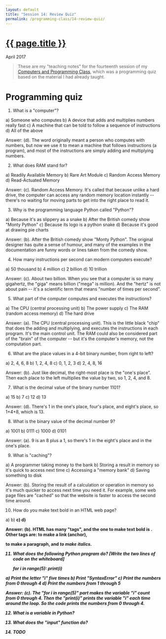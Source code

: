 ```yaml
---
layout: default
title: "Session 14: Review Quiz"
permalink: /programming-class/14-review-quiz/
---
```

<h1><a href="{{ page.permalink }}">{{ page.title }}</a></h1>
<p class="subtitle">April 2017</p>

> These are my "teaching notes" for the fourteenth session of my [Computers and Programming Class](/programming-class/), which was a programming quiz based on the material I had already taught.


Programming quiz
================

1. What is a "computer"?

a) Someone who computes
b) A device that adds and multiplies numbers really fast
c) A machine that can be told to follow a sequence of instructions
d) All of the above

Answer: (d). The word originally meant a person who computes with numbers, but now we use it to mean a machine that follows instructions (a program), and most of the instructions are simply adding and multiplying numbers.


2. What does RAM stand for?

a) Readily Available Memory
b) Rare Art Module
c) Random Access Memory
d) Read-Actuated Memory

Answer: (c). Random Access Memory. It's called that because unlike a hard drive, the computer can access any random memory location instantly -- there's no waiting for moving parts to get into the right place to read it.


3. Why is the programming language Python called "Python"?

a) Because it's as slippery as a snake
b) After the British comedy show "Monty Python"
c) Because its logo is a python snake
d) Because it's good at drawing pie charts

Answer: (b). After the British comedy show "Monty Python". The original designer has quite a sense of humour, and many of the examples in the documentation are funny words or lines taken from the comedy show.


4. How many instructions per second can modern computers execute?

a) 50 thousand
b) 4 million
c) 2 billion
d) 10 trillion

Answer: (c). About two billion. When you see that a computer is so many gigahertz, the "giga" means billion ("mega" is million). And the "hertz" is not about pain -- it's a scientific term that means "number of times per second".


5. What part of the computer computes and executes the instructions?

a) The CPU (central processing unit)
b) The power supply
c) The RAM (random access memory)
d) The hard drive

Answer: (a). The CPU (central processing unit). This is the little black "chip" that does the adding and multiplying, and executes the instructions in each program. It's the main control unit. The RAM could also be considered part of the "brain" of the computer -- but it's the computer's memory, not the computation part.


6. What are the place values in a 4-bit binary number, from right to left?

a) 2, 4, 6, 8
b) 1, 2, 4, 8
c) 0, 1, 2, 3
d) 2, 4, 8, 16

Answer: (b). Just like decimal, the right-most place is the "one's place". Then each place to the left multiplies the value by two, so 1, 2, 4, and 8.


7. What is the decimal value of the binary number 1101?

a) 15
b) 7
c) 12
d) 13

Answer: (d). There's 1 in the one's place, four's place, and eight's place, so 1+4+8, which is 13.


8. What is the binary value of the decimal number 9?

a) 1001
b) 0111
c) 1000
d) 0101

Answer: (a). 9 is an 8 plus a 1, so there's 1 in the eight's place and in the one's place.


9. What is "caching"?

a) A programmer taking money to the bank
b) Storing a result in memory so it's quick to access next time
c) Accessing a "memory bank"
d) Saving something to disk


Answer: (b). Storing the result of a calculation or operation in memory so it's much quicker to access next time you need it. For example, some web page files are "cached" so that the website is faster to access the second time around.


10. How do you make text bold in an HTML web page?

a) <a>
b) <b>
c) <bold>
d) <p>

Answer: (b). HTML has many "tags", and the one to make text bold is <b>. Other tags are: <a> to make a link (anchor), <p> to make a paragraph, and <i> to make italics.


11. What does the following Python program do? [Write the two lines of code on the whiteboard]

    for i in range(5):
        print(i)

a) Print the letter "i" five times
b) Print "SyntaxError"
c) Print the numbers from 0 through 4
d) Print the numbers from 1 through 5

Answer: (c). The "for i in range(5)" part makes the variable "i" count from 0 through 4. Then the "print(i)" prints the variable "i" each time around the loop. So the code prints the numbers from 0 through 4.


12. What is a variable in Python?


13. What does the "input" function do?


14. TODO
